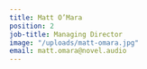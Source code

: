 ```yaml
---
title: Matt O’Mara
position: 2
job-title: Managing Director
image: "/uploads/matt-omara.jpg"
email: matt.omara@novel.audio
---
```


